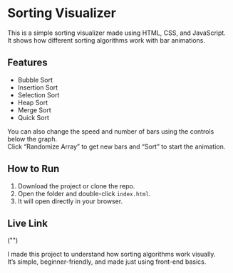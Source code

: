 # Sorting Visualizer
This is a simple sorting visualizer made using HTML, CSS, and JavaScript.  
It shows how different sorting algorithms work with bar animations.


## Features
- Bubble Sort  
- Insertion Sort  
- Selection Sort  
- Heap Sort  
- Merge Sort  
- Quick Sort  

You can also change the speed and number of bars using the controls below the graph.  
Click “Randomize Array” to get new bars and “Sort” to start the animation.

## How to Run
1. Download the project or clone the repo.  
2. Open the folder and double-click `index.html`.  
3. It will open directly in your browser.

## Live Link
("")

I made this project to understand how sorting algorithms work visually.  
It’s simple, beginner-friendly, and made just using front-end basics.
